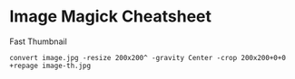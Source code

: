 # Image Magick Cheatsheet

Fast Thumbnail

```
convert image.jpg -resize 200x200^ -gravity Center -crop 200x200+0+0 +repage image-th.jpg
```
